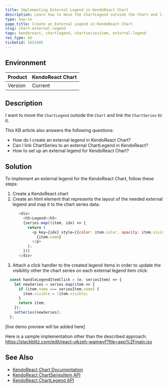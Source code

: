 ```yaml
---
title: Implementing External Legend in KendoReact Chart
description: Learn how to move the ChartLegend outside the Chart and link ChartSeries to it in KendoReact.
type: how-to
page_title: Create an External Legend in KendoReact Chart
slug: chart-external-legend
tags: kendoreact, chartlegend, chartseriesitem, external-legend
res_type: kb
ticketid: 1651405
---
```

 
## Environment
 
| Product | KendoReact Chart |
| --- | --- |
| Version | Current |
 
## Description
 
I want to move the `ChartLegend` outside the `Chart` and link the `ChartSeries` to it.
 
This KB article also answers the following questions:
- How do I create an external legend in KendoReact Chart?
- Can I link ChartSeries to an external ChartLegend in KendoReact?
- How to set up an external legend for KendoReact Chart?
 
## Solution
 
To implement an external legend for the KendoReact Chart, follow these steps:

1. Create a KendoReact chart
2. Create an html element that represents the layout of the needed external legend and map it to the chart series data:

```javascript
      <div>
        <h5>Legend</h5>
        {series.map((item, idx) => {
          return (
            <p key={idx} style={{color: item.color, opacity: item.visible ? 1 : 0.5}} onClick={(e) => handleLegendItemClick(e, item) }>
              {item.name}
            </p>
          );
        })}
      </div>

```

 3. Attach a click handler to the created legend items in order to update the visibility other the chart series on each external legend item click:

```javascript
  const handleLegendItemClick = (e, seriesItem) => {
    let newSeries = series.map(item => {
      if (item.name === seriesItem.name) {
        item.visible = !item.visible;
      }
      return item;
    });
    setSeries(newSeries);
  };

```

[live demo preview will be added here]
 
Here is a sample implementation other than the described approach: https://stackblitz.com/edit/react-ujkzeh-wamwvf?file=app%2Fmain.jsx
 
## See Also
 
- [KendoReact Chart Documentation](https://www.telerik.com/kendo-react-ui/components/charts/)
- [KendoReact ChartSeriesItem API](https://www.telerik.com/kendo-react-ui/components/charts/api/ChartSeriesItem/)
- [KendoReact ChartLegend API](https://www.telerik.com/kendo-react-ui/components/charts/api/ChartLegend/)

